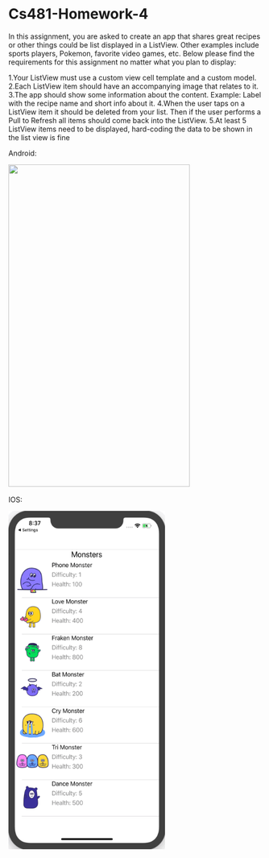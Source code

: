 # Cs481-Homework-4

In this assignment, you are asked to create an app that shares great recipes or other things could be list displayed in a ListView. Other examples include sports players, Pokemon, favorite video games, etc. Below please find the requirements for this assignment no matter what you plan to display:

1.Your ListView must use a custom view cell template and a custom model. 
2.Each ListView item should have an accompanying image that relates to it. 
3.The app should show some information about the content. Example: Label with the recipe name and short info about it. 
4.When the user taps on a ListView item it should be deleted from your list. Then if the user performs a Pull to Refresh all items should come back into the ListView. 
5.At least 5 ListView items need to be displayed, hard-coding the data to be shown in the list view is fine

Android:

<img src="https://github.com/Spageddy/Cs481-Homework-4/blob/master/Images/android.gif?raw=true" width="360" height="640">

IOS:

<img src="https://github.com/Spageddy/Cs481-Homework-4/blob/master/Images/ios.gif?raw=true" width="311" height="672">
